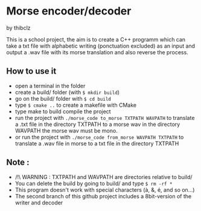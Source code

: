 # Morse encoder/decoder
by thibclz

This is a school project, the aim is to create a C++ programm which can take a txt file with alphabetic writing (ponctuation excluded) as an input and output a .wav file with its morse translation and also reverse the process.

## How to use it

* open a terminal in the folder
* create a build/ folder (with `$ mkdir build`)
* go on the build/ folder with `$ cd build`
* type `$ cmake ..` to create a makefile with CMake
* type make to build compile the project 
* run the project with `./morse_code to_morse TXTPATH WAVPATH` to translate a .txt file in the directory TXTPATH to a morse wav in the directory WAVPATH the morse wav must be mono.
* or run the project with `./morse_code from_morse WAVPATH TXTPATH` to translate a .wav file in morse to a txt file in the directory TXTPATH

## Note :
* /!\ WARNING : TXTPATH and WAVPATH are directories relative to build/
* You can delete the build by going to build/ and type `$ rm -rf *`
* This program doesn't work with special characters (à, &, é, and so on...)
* The second branch of this github project includes a 8bit-version of the writer and decoder